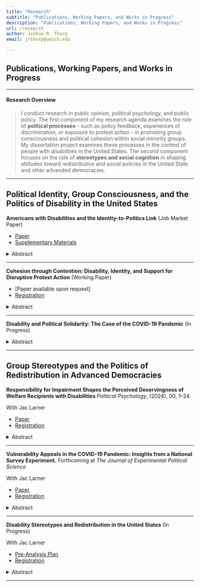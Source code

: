 ```yaml
---
title: "Research"
subtitle: "Publications, Working Papers, and Works in Progress"
description: "Publications, Working Papers, and Works in Progress"
url: /research
author: Joshua R. Thorp
email: jrthorp@umich.edu

--- 
```


## Publications, Working Papers, and Works in Progress

----

#### Research Overview
> I conduct research in public opinion, political psychology, and public policy. The first component of my research agenda examines the role of **political processes** - such as policy feedback,  experiences of discrimination, or exposure to protest action - in promoting group consciousness and political cohesion within social minority groups. My dissertation project examines these processes in the context of people with disabilities in the United States. The second component focuses on the role of **stereotypes and social cognition** in shaping attitudes toward redistributive and social policies in the United State and other advanded democracies.

----

## Political Identity, Group Consciousness, and the Politics of Disability in the United States

**Americans with Disabilities and the Identity-to-Politics Link** (Job Market Paper)
+ [Paper](https://www.dropbox.com/scl/fi/2prq1resaufzbrl68si0y/BPP2_Sept2024.pdf?rlkey=sjzuw0dctya1tgiwie9vur4fs&e=1&dl=0)
+ [Supplementary Materials](https://osf.io/4qfks/)
<details>
  <summary>Abstract</summary>
  <p style="font-size: 0.9em;"> How do social identities become politically salient? People with disabilities (PWD) are a diverse social minority with clear links to politics. However, little is known about how disability might shape political psychology. Conventional wisdom suggests that political cohesion in diverse social groups is a consequence of (1) elite mobilization, and/or (2) intragroup contact. I argue that this conventional wisdom is largely inapplicable to disabled Americans. However, disability may become politically salient via other social processes, including experiences of stigma and discrimination, and processes of policy feedback that link disability to redistributive benefits. I test this theory using data from two original national surveys and the 2024 ANES Pilot Study. I develop an original survey measure for identification with disability - the Disability ID scale - and examine the implications of this identity for political attitudes. I find that Disability ID is strongest among those with more severe and visible impairments, and among those who receive disability welfare and accommodations. Disability ID has important implications for politics, with those higher in Disability ID reporting more ideological liberalism, Democratic partisanship, and support for a range of redistributive policies. Finally, Disability ID is cross-cutting, with the redistributive preferences of conservatives and Republicans converging with those of liberals and Democrats at high levels of Disability ID. </p> 

![](/BPP2_pid_interactionsfs2_minimal.png)

</details>

----

**Cohesion through Contention: Disability, Identity, and Support for Disruptive Protest Action** (Working Paper)
+ [Paper available upon request]
+ [Registration](https://osf.io/d96jb)
<details>
  <summary>Abstract</summary>
  <p style="font-size: 0.9em;"> What drives support for protest action in diverse social groups, where group members may have different or competing political interests? This paper addresses this question by examining the attitudes of disabled Americans toward disruptive disability rights protests. While such protests are framed as advancing the interests of all disabled people - no matter their specific impairment - they frequently include policy demands that benefit only a subset of disabled people. Disability rights protests thus provide a novel context in which to examine the role of expressive (shared identity) vs. instrumental (personal benefit from policy change) motivations in shaping attitudes toward protest action. In a survey experiment (N=1016) of American adults with disabilities, I find that identification and a sense of linked fate with disabled people predict support for protest action and a willingness to participate, even when such protests are highly disruptive. By contrast, sharing the specific impairment of the protesters (mobility impairment) does not predict elevated support. More broadly, these findings provide novel empirical evidence of group consciousness among large shares of disabled Americans, and show that disabled people are mobilized by exposure to disability rights protests.</p>
  
</details>


----

**Disability and Political Solidarity: The Case of the COVID-19 Pandemic** (In Progress)

<details>
  <summary>Abstract</summary>
  <p style="font-size: 0.9em;"> To what extent do public health threats promote political solidarity among members of vulnerable minority groups? People with disabilities (PWD) were at substantially elevated risk of severe illness and death throughout the COVID-19 pandemic. Yet, existing research has not considered how disability status shaped attitudes toward policy interventions designed to curb the spread of the virus (e.g. vaccines, social distancing, masking). Using data from two nationally representative YouGov surveys (N=2000) in the United States, I find that respondents with functional disabilities are not more likely to be vaccinated or support virus-curbing measures than their non-disabled peers. By contrast, among respondents with disabilities, those who consider disability to be an important part of their social identity, and who report a sense of linked fate with PWD are more likely to be vaccinated and more likely to support preventative measures. </p>

</details>

----

## Group Stereotypes and the Politics of Redistribution in Advanced Democracies

**Responsibility for Impairment Shapes the Perceived Deservingness of Welfare Recipients with Disabilities** 
*Political Psychology*, (2024), 00, 1–24.

With Jac Larner

+ [Paper](/ThorpLarner2024_PoliticalPsych_ResponsibilityforImpairment.pdf)
+ [Registration](/ResponsibilityforImpairment_Registration.pdf)

<details>
  <summary>Abstract</summary>
  <p style="font-size: 0.9em;"> When do people support government assistance for people with disabilities? Disability welfare programs account for large shares of national welfare budgets, but little is known about public attitudes toward disabled welfare claimants. Drawing on psychological research in stereotype content, we argue that attitudes toward welfare for people with dis- abilities are likely to be more conditional than     previously acknowledged. In two nationally representative, preregistered survey experiments in Wales (N = 3393) and Scotland (N = 1707), we ask respondents to evaluate the deservingness of a fictitious disabled claimant to government assistance. We manipulate the claimant's outgroup status and the manner in which they acquired their impairment. We find that disabled claimants perceived as even somewhat responsible for their impairments are considered substantially less deserving of government assistance than those perceived not responsible, even when their needs for assistance are identical. Contrary to expectations, we find relatively modest and inconsistent outgroup penalties in perceived deservingness. Finally, we find large heterogeneous treatment effects among respondents holding to more authoritarian social values. These results challenge conventional wisdom regarding the universality of support for disability welfare and help explain why voters may not be inclined to punish politicians who propose cuts to programs for even stereotypically high-deserving groups. </p>

##### Figure 1: Main Effects by Treatment Condition

![](/JLJT_PolPsych2024_Figure1.png)

</details>

----

**Vulnerability Appeals in the COVID-19 Pandemic: Insights from a National Survey Experiment.** 
Forthcoming at *The Journal of Experimental Political Science*

With Jac Larner

+ [Paper](/ACCEPTED_JLJT2024_JEPS_COVID19.pdf)
+ [Registration](/JLJT_GroupVulnerabilityCOVID19_Preregistration.pdf)

<details>
  <summary>Abstract</summary>
  <p style="font-size: 0.9em;">This study explores the impact of vulnerability appeals during the COVID-19 pandemic using a nationally representative, pre-registered survey experiment (N=4,087) conducted in mid-2021. We explore whether providing citizens with information about the vulnerability of ethnic minority and disabled citizens to COVID-19 fosters empathy and increased support for behavioural restrictions. We observe minimal statistically significant or substantive effects, although the presence of subtle effects cannot be entirely ruled out. We identify some limited indications that individuals with disabilities exhibit increased support for restrictions when exposed to information about the vulnerability of disabled people to COVID-19, but these effects are inconsistent. Therefore, our findings provide limited evidence to confirm or rule out that using vulnerability appeals alone is effective for influencing public attitudes toward behavioural restrictions. The findings point toward avenues for future research, including a closer examination of heterogeneous responses to public health messaging among population subgroups. </p>

##### Figure 2: Timing of Experiment in the COVID-19 Pandemic

![](/JLJT_JEPS2024_Figure2.png)

</details>  

----

**Disability Stereotypes and Redistribution in the United States** (In Progress)

With Jac Larner

+ [Pre-Analysis Plan](https://www.dropbox.com/scl/fi/pnzgeoehsscme4iegwn4o/Disability_Stereotypes_PAP.pdf?rlkey=d2yo7hef1rkbgcr2tha3ybhto&dl=0)
+ [Registration](https://osf.io/e7r2q)

<details>
  <summary>Abstract</summary>
  <p style="font-size: 0.9em;"> In multiple studies across time and in differing contexts, opposition to state welfare has been linked to beliefs on the demographic composition of welfare recipients. Particular, and almost exclusive, attention has been paid to the share of groups stereotyped as ’undeserving’, namely people from minority ethnic backgrounds and immigrants. In this paper, we test whether eliciting associations between welfare and disabled people - a group frequently stereotyped as highly deserving - increases support for welfare. Using a nationally representative survey experiment conducted in the United States, we employ random assignment to different treatments aimed at providing distinct signals regarding the proportion of welfare recipients who are disabled. Our analysis encompasses both attitudinal shifts and behavioral responses elicited by these treatments. </p>

</details>  


----

